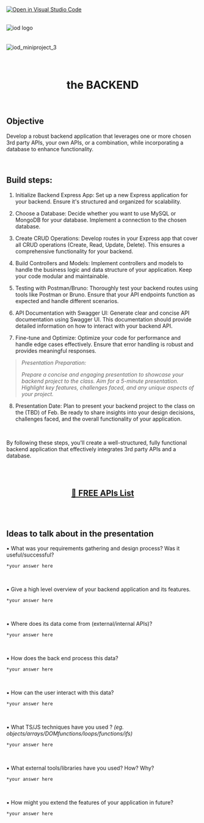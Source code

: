 [![Open in Visual Studio Code](https://classroom.github.com/assets/open-in-vscode-718a45dd9cf7e7f842a935f5ebbe5719a5e09af4491e668f4dbf3b35d5cca122.svg)](https://classroom.github.com/online_ide?assignment_repo_id=13939758&assignment_repo_type=AssignmentRepo)
</br>
</br>

![iod logo](https://x4w8f4y8.rocketcdn.me/wp-content/uploads/2020/05/iod_h_tp_white_c.png)
</br></br></br>
![iod_miniproject_3](https://i.ibb.co/Gx5cNRS/Screenshot-2023-05-03-at-11-12-47-PM.png)
</br></br></br>

<div align="center">

# the BACKEND

</div>

</br>


## Objective
Develop a robust backend application that leverages one or more chosen 3rd party APIs, your own APIs, or a combination, while incorporating a database to enhance functionality.

<br>

## Build steps:
1. Initialize Backend Express App: Set up a new Express application for your backend. Ensure it's structured and organized for scalability.

2. Choose a Database: Decide whether you want to use MySQL or MongoDB for your database. Implement a connection to the chosen database.

3. Create CRUD Operations: Develop routes in your Express app that cover all CRUD operations (Create, Read, Update, Delete). This ensures a comprehensive functionality for your backend.

4. Build Controllers and Models: Implement controllers and models to handle the business logic and data structure of your application. Keep your code modular and maintainable.

5. Testing with Postman/Bruno: Thoroughly test your backend routes using tools like Postman or Bruno. Ensure that your API endpoints function as expected and handle different scenarios.

6. API Documentation with Swagger UI: Generate clear and concise API documentation using Swagger UI. This documentation should provide detailed information on how to interact with your backend API.

7. Fine-tune and Optimize: Optimize your code for performance and handle edge cases effectively. Ensure that error handling is robust and provides meaningful responses.


> *Presentation Preparation:*
>
> *Prepare a concise and engaging presentation to showcase your backend project to the class. Aim for a 5-minute presentation. Highlight key features, challenges faced, and any unique aspects of your project.*

8. Presentation Date: Plan to present your backend project to the class on the (TBD) of Feb. Be ready to share insights into your design decisions, challenges faced, and the overall functionality of your application.

<br>

By following these steps, you'll create a well-structured, fully functional backend application that effectively integrates 3rd party APIs and a database.

<br><br>

<html>
<div align="center">
<h2>
<a href='https://docs.google.com/spreadsheets/d/15iDpjqyBkSse9wcN7vvQvORBvX8P_ivAjm-iKXp776Y/edit#gid=0'> 🚀 FREE APIs List
</a>
</h2>
</div>
</html>

<br><br>

## Ideas to talk about in the presentation

▪ What was your requirements gathering and design process? Was it useful/successful?

```
*your answer here
```

</br>

▪ Give a high level overview of your backend application and its features.

```
*your answer here
```

</br>

▪ Where does its data come from (external/internal APIs)?

```
*your answer here
```

</br>

▪ How does the back end process this data?
```
*your answer here
```

</br>

▪ How can the user interact with this data?
```
*your answer here
```
</br>

▪ What TS/JS techniques have you used ?
*(eg. objects/arrays/DOMfunctions/loops/functions/ifs)*
```
*your answer here
```
</br>

▪ What external tools/libraries have you used? How? Why?
```
*your answer here
```
</br>


▪ How might you extend the features of your application in future?
```
*your answer here
```


</br></br></br></br></br>



